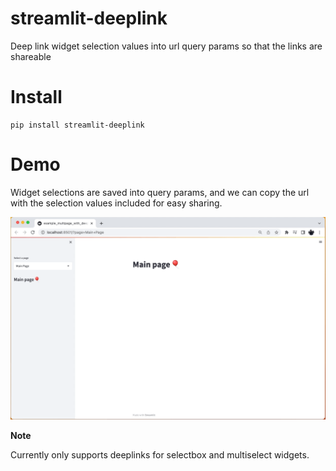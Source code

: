 # streamlit-deeplink
Deep link widget selection values into url query params so that the links are shareable 


# Install
```
pip install streamlit-deeplink

```


# Demo
Widget selections are saved into query params, and we can copy the url with the selection values included for easy sharing.

![example image](https://github.com/karthik17/streamlit-deeplink/raw/main/example_demo.gif)


  **Note**

Currently only supports deeplinks for selectbox and multiselect widgets.
